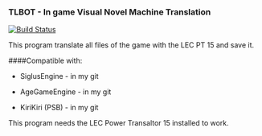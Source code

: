 ### TLBOT - In game Visual Novel Machine Translation
[![Build Status](https://travis-ci.org/ForumHulp/pageaddon.svg?branch=master)](http://katawa.url.ph)

This program translate all files of the game with the LEC PT 15 and save it.

####Compatible with:
- SiglusEngine - in my git

- AgeGameEngine - in my git

- KiriKiri (PSB) - in my git
 
This program needs the LEC Power Transaltor 15 installed to work.
